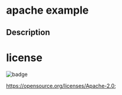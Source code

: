 
 # apache example


 ## Description
 

# license
![badge](https://img.shields.io/badge/license-Apache-brightgreen)

  https://opensource.org/licenses/Apache-2.0;

